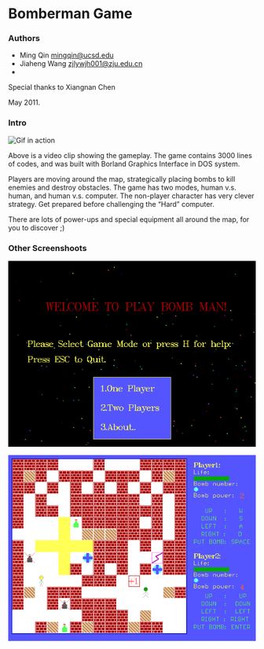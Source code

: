 # Bomberman Game

### Authors

* Ming Qin <mingqin@ucsd.edu>
* Jiaheng Wang <zjlywjh001@zju.edu.cn>
* 
Special thanks to Xiangnan Chen

May 2011.

### Intro

![Gif in action](https://github.com/QinMing/Bomberman-Game/blob/master/showcase/while_playing.gif?raw=true)

Above is a video clip showing the gameplay. The game contains 3000 lines of codes, and was built with Borland Graphics Interface in DOS system.

Players are moving around the map, strategically placing bombs to kill enemies and destroy obstacles. 
The game has two modes, human v.s. human, and human v.s. computer. The non-player character has very
clever strategy. Get prepared before challenging the “Hard” computer.

There are lots of power-ups and special equipment all around the map, for you to discover ;)

### Other Screenshoots

![Welcome](https://github.com/QinMing/Bomberman-Game/blob/master/showcase/welcome_screen.png?raw=true)

![Screenshoot](https://github.com/QinMing/Bomberman-Game/blob/master/showcase/screenshoot.png?raw=true)
